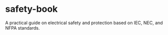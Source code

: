 # safety-book
A practical guide on electrical safety and protection based on IEC, NEC, and NFPA standards.
